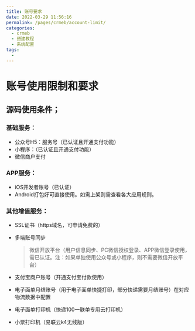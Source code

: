 ```yaml
---
title: 账号要求
date: 2022-03-29 11:56:16
permalink: /pages/crmeb/account-limit/
categories:
  - crmeb
  - 搭建教程
  - 系统配置
tags:
  - 
---
```

# **账号使用限制和要求**

## **源码使用条件；**

### 基础服务：

- 公众号H5：服务号（已认证且开通支付功能）
- 小程序：（已认证且开通支付功能）
- 微信商户支付

### APP服务：

- iOS开发者账号（已认证）
- Android打包好可直接使用。如需上架则需查看各大应用规则。

### 其他增值服务：

- SSL证书（https域名，可申请免费的）

- 多端账号同步

  > 微信开放平台（用户信息同步、PC微信授权登录、APP微信登录使用，需已认证。注：如果单独使用公众号或小程序，则不需要微信开放平台）

- 支付宝商户账号（开通支付宝付款使用）

- 电子面单月结账号（用于电子面单快捷打印，部分快递需要月结账号）在对应物流数据中配置

- 电子面单打印机（快递100一联单专用云打印机）

- 小票打印机（易联云k4无线版）